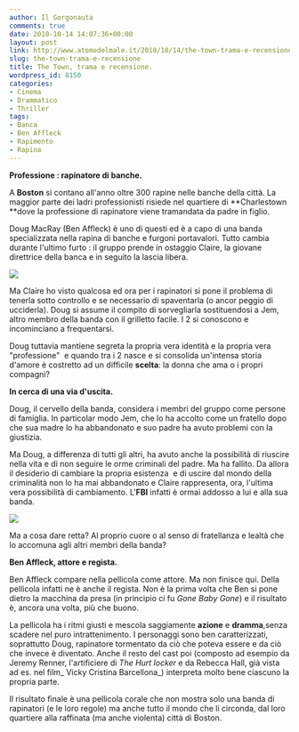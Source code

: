 ```yaml
---
author: Il Gorgonauta
comments: true
date: 2010-10-14 14:07:36+00:00
layout: post
link: http://www.atomodelmale.it/2010/10/14/the-town-trama-e-recensione/
slug: the-town-trama-e-recensione
title: The Town, trama e recensione.
wordpress_id: 8150
categories:
- Cinema
- Drammatico
- Thriller
tags:
- Banca
- Ben Affleck
- Rapimento
- Rapina
---
```


**Professione : rapinatore di banche.**

A **Boston** si contano all'anno oltre 300 rapine nelle banche  della città. La maggior parte dei ladri professionisti risiede nel  quartiere di **Charlestown **dove la professione di rapinatore viene tramandata da padre in figlio.

Doug MacRay (Ben Affleck) è uno di questi ed è a capo di una banda specializzata  nella rapina di banche e furgoni portavalori. Tutto cambia durante  l'ultimo furto : il gruppo prende in ostaggio Claire, la giovane  direttrice della banca e in seguito la lascia libera.


[![](http://www.atomodelmale.it/wp-content/uploads/2010/10/The-Town1-300x168.jpg)](http://www.atomodelmale.it/wp-content/uploads/2010/10/The-Town1.jpg)


Ma Claire ho visto qualcosa ed ora per i rapinatori si pone il  problema di tenerla sotto controllo e se necessario di spaventarla (o  ancor peggio di ucciderla). Doug si assume il compito di sorvegliarla  sostituendosi a Jem, altro membro della banda con il grilletto facile. I  2 si conoscono e incominciano a frequentarsi.<!-- more -->

Doug tuttavia mantiene segreta la propria vera identità e la propria  vera "professione"  e quando tra i 2 nasce e si consolida un'intensa  storia d'amore è costretto ad un difficile **scelta**: la donna che ama o i  propri compagni?

**In cerca di una via d'uscita.**

Doug, il cervello della banda, considera i membri del gruppo come persone di famiglia. In particolar modo Jem, che lo ha accolto come un fratello dopo che sua madre lo ha abbandonato e suo padre ha avuto problemi con la giustizia.

Ma Doug, a differenza di tutti gli altri, ha avuto anche la possibilità di riuscire nella vita e di non seguire le orme criminali del padre. Ma ha fallito. Da allora il desiderio di cambiare la propria esistenza  e di uscire dal mondo della criminalità non lo ha mai abbandonato e Claire rappresenta, ora, l'ultima vera possibilità di cambiamento. L'**FBI** infatti è ormai addosso a lui e alla sua banda.


[![](http://www.atomodelmale.it/wp-content/uploads/2010/10/The-Town-2-300x200.jpg)](http://www.atomodelmale.it/wp-content/uploads/2010/10/The-Town-2.jpg)


Ma a cosa dare retta? Al proprio cuore o al senso di fratellanza e lealtà che lo accomuna agli altri membri della banda?

**Ben Affleck, attore e regista.**

Ben Affleck compare nella pellicola come attore. Ma non finisce qui. Della pellicola infatti ne è anche il regista. Non è la prima volta che Ben si pone dietro la macchina da presa (in principio ci fu _Gone Baby Gone_) e il risultato è, ancora una volta, più che buono.

La pellicola ha i ritmi giusti e mescola saggiamente **azione** e **dramma**,senza scadere nel puro intrattenimento. I personaggi sono ben caratterizzati, soprattutto Doug, rapinatore tormentato da ciò che poteva essere e da ciò che invece è diventato. Anche il resto del cast poi (composto ad esempio da Jeremy Renner, l'artificiere di _The Hurt locker_ e da Rebecca Hall, già vista ad es. nel film_ Vicky Cristina Barcellona_) interpreta molto bene ciascuno la propria parte.

Il risultato finale è una pellicola corale che non mostra solo una banda di rapinatori (e le loro regole) ma anche tutto il mondo che li circonda, dal loro quartiere alla raffinata (ma anche violenta) città di Boston.
